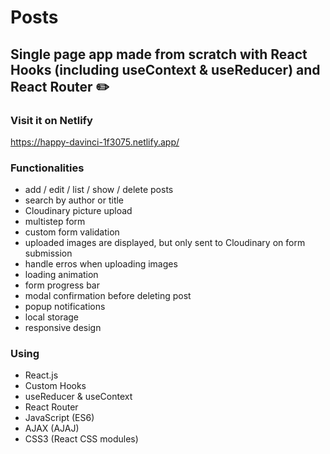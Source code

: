 # Posts

## Single page app made from scratch with React Hooks (including useContext & useReducer) and React Router :pencil2:

### Visit it on Netlify

https://happy-davinci-1f3075.netlify.app/

### Functionalities
* add / edit / list / show / delete posts
* search by author or title
* Cloudinary picture upload
* multistep form
* custom form validation
* uploaded images are displayed, but only sent to Cloudinary on form submission
* handle erros when uploading images
* loading animation
* form progress bar
* modal confirmation before deleting post
* popup notifications
* local storage
* responsive design

### Using
* React.js
* Custom Hooks
* useReducer & useContext
* React Router
* JavaScript (ES6)
* AJAX (AJAJ)
* CSS3 (React CSS modules)